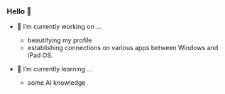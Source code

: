 ### Hello 👋

- 🔭 I’m currently working on ...
  - beautifying my profile
  - establishing connections on various apps between Windows and iPad OS.

- 🌱 I’m currently learning ...
  - some AI knowledge

<!--
**Hanson-6/Hanson-6** is a ✨ _special_ ✨ repository because its `README.md` (this file) appears on your GitHub profile.

Here are some ideas to get you started:

- 👯 I’m looking to collaborate on ...
- 🤔 I’m looking for help with ...
- 💬 Ask me about ...
- 📫 How to reach me: ...
- 😄 Pronouns: ...
- ⚡ Fun fact: ...
-->
